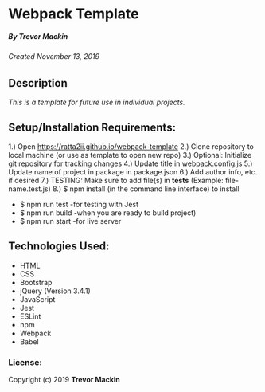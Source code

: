 # Webpack Template
##### By Trevor Mackin
###### Created November 13, 2019

## Description

_This is a template for future use in individual projects._

## Setup/Installation Requirements:

1.) Open https://ratta2ii.github.io/webpack-template
2.) Clone repository to local machine (or use as template to open new repo)
3.) Optional: Initialize git repository for tracking changes
4.) Update title in webpack.config.js
5.) Update name of project in package in package.json
6.) Add author info, etc. if desired
7.) TESTING: Make sure to add file(s) in __tests__ (Example: file-name.test.js)
8.) $ npm install  (in the command line interface) to install
* $ npm run test -for testing with Jest
* $ npm run build -when you are ready to build project)
* $ npm run start -for live server

## Technologies Used:

* HTML
* CSS
* Bootstrap
* jQuery (Version 3.4.1)
* JavaScript
* Jest
* ESLint
* npm
* Webpack
* Babel

### License:

Copyright (c) 2019 **Trevor Mackin**
